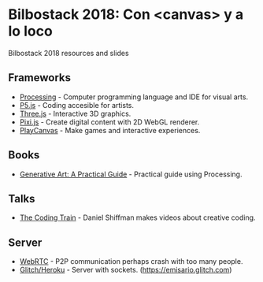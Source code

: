 # Bilbostack 2018: Con &lt;canvas> y a lo loco
Bilbostack 2018 resources and slides

## Frameworks
- [Processing](https://processing.org) - Computer programming language and IDE for visual arts.
- [P5.js](https://p5js.org/) - Coding accesible for artists.
- [Three.js](https://threejs.org/) - Interactive 3D graphics.
- [Pixi.js](http://www.pixijs.com/) - Create digital content with 2D WebGL renderer.
- [PlayCanvas](https://playcanvas.com/) - Make games and interactive experiences.

## Books
- [Generative Art: A Practical Guide](http://zenbullets.com/book.php) - Practical guide using Processing.

## Talks
- [The Coding Train](https://www.youtube.com/user/shiffman) - Daniel Shiffman makes videos about creative coding.

## Server
- [WebRTC](https://webrtc.org/) - P2P communication perhaps crash with too many people.
- [Glitch/Heroku](https://glitch.com) - Server with sockets. (https://emisario.glitch.com)
